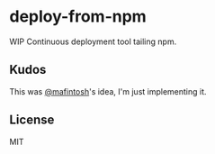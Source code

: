 
# deploy-from-npm

  WIP Continuous deployment tool tailing npm.

## Kudos

  This was [@mafintosh](https://github.com/mafintosh)'s idea, I'm just implementing it.

## License

  MIT
